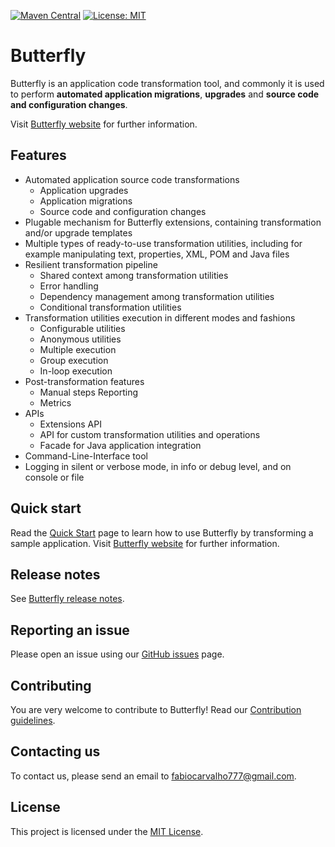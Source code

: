 [![Maven Central](https://maven-badges.herokuapp.com/maven-central/com.paypal.butterfly/butterfly-parent/badge.svg?style=flat)](http://search.maven.org/#search|ga|1|g:com.paypal.butterfly)
[![License: MIT](https://img.shields.io/badge/License-MIT-yellow.svg)](https://opensource.org/licenses/MIT)

# Butterfly

Butterfly is an application code transformation tool, and commonly it is used to perform **automated application migrations**, **upgrades** and **source code and configuration changes**.

Visit <a href="https://paypal.github.io/butterfly/" target="_blank">Butterfly website</a> for further information.

## Features

* Automated application source code transformations
  * Application upgrades
  * Application migrations
  * Source code and configuration changes
* Plugable mechanism for Butterfly extensions, containing transformation and/or upgrade templates
* Multiple types of ready-to-use transformation utilities, including for example manipulating text, properties, XML, POM and Java files
* Resilient transformation pipeline
  * Shared context among transformation utilities
  * Error handling
  * Dependency management among transformation utilities
  * Conditional transformation utilities
* Transformation utilities execution in different modes and fashions
  * Configurable utilities
  * Anonymous utilities
  * Multiple execution
  * Group execution
  * In-loop execution
* Post-transformation features
  * Manual steps Reporting
  * Metrics
* APIs
  * Extensions API
  * API for custom transformation utilities and operations
  * Facade for Java application integration
* Command-Line-Interface tool
* Logging in silent or verbose mode, in info or debug level, and on console or file

## Quick start
Read the <a href="https://paypal.github.io/butterfly/QUICK_START" target="_blank">Quick Start</a> page to learn how to use Butterfly by transforming a sample application.
Visit <a href="https://paypal.github.io/butterfly/" target="_blank">Butterfly website</a> for further information.

## Release notes
See [Butterfly release notes](docs/RELEASE_NOTES.md).

## Reporting an issue
Please open an issue using our [GitHub issues](https://github.com/paypal/butterfly/issues) page.

## Contributing
You are very welcome to contribute to Butterfly! Read our [Contribution guidelines](docs/CONTRIBUTING.md).

## Contacting us
To contact us, please send an email to <a href="mailto:fabiocarvalho777@gmail.com">fabiocarvalho777@gmail.com</a>.

## License
This project is licensed under the [MIT License](LICENSE.txt).
